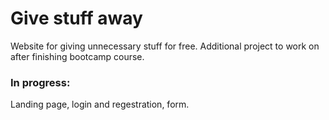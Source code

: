 # Give stuff away

Website for giving unnecessary stuff for free. 
Additional project to work on after finishing bootcamp course.

### In progress:

Landing page, login and regestration, form.





